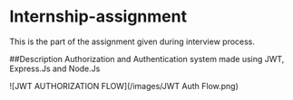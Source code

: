 # Internship-assignment
This is the part of the assignment given during interview process.


##Description
Authorization and Authentication system made using JWT, Express.Js and Node.Js

![JWT AUTHORIZATION FLOW](/images/JWT Auth Flow.png)
